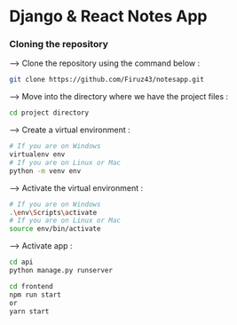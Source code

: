 # Django & React Notes App
</div>

### Cloning the repository

--> Clone the repository using the command below :
```bash
git clone https://github.com/Firuz43/notesapp.git

```

--> Move into the directory where we have the project files : 
```bash
cd project directory

```

--> Create a virtual environment :
```bash
# If you are on Windows
virtualenv env
# If you are on Linux or Mac
python -m venv env
```

--> Activate the virtual environment :
```bash
# If you are on Windows
.\env\Scripts\activate
# If you are on Linux or Mac
source env/bin/activate
```
--> Activate app :
```bash
cd api 
python manage.py runserver

cd frontend 
npm run start
or
yarn start
